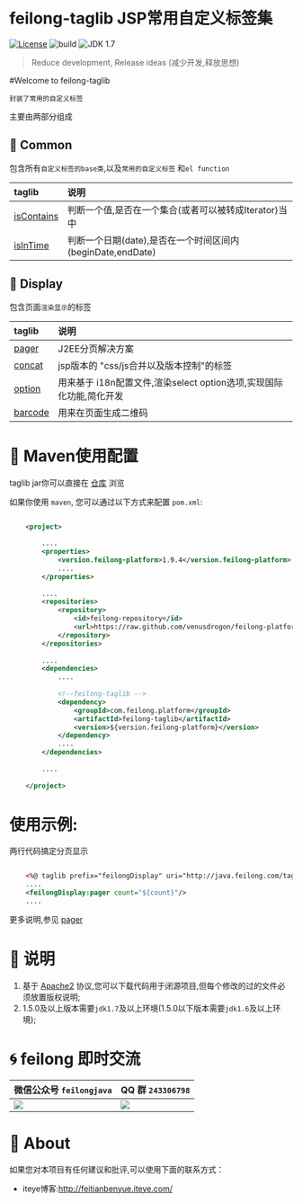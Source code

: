feilong-taglib JSP常用自定义标签集
================

[![License](http://img.shields.io/:license-apache-blue.svg)](http://www.apache.org/licenses/LICENSE-2.0.html)
![build](https://img.shields.io/jenkins/s/https/jenkins.qa.ubuntu.com/precise-desktop-amd64_default.svg "build") 
![JDK 1.7](https://img.shields.io/badge/JDK-1.7-green.svg "JDK 1.7")

> Reduce development, Release ideas (减少开发,释放思想)

#Welcome to feilong-taglib

`封装了常用的自定义标签`

主要由两部分组成

## :rat: Common

包含所有`自定义标签的base类`,以及`常用的自定义标签` 和`el function`

taglib	|说明	
:---- | :---------
[isContains](https://github.com/venusdrogon/feilong-taglib/wiki/feilong-isContains "isContains") 	|判断一个值,是否在一个集合(或者可以被转成Iterator)当中
[isInTime](https://github.com/venusdrogon/feilong-taglib/wiki/feilong-isInTime "isInTime") 	|判断一个日期(date),是否在一个时间区间内(beginDate,endDate)


## :dromedary_camel: Display

包含页面`渲染显示`的标签

taglib	|说明	
:---- | :---------
[pager](https://github.com/venusdrogon/feilong-taglib/wiki/feilongDisplay-pager "J2EE分页解决方案") 	|J2EE分页解决方案
[concat](https://github.com/venusdrogon/feilong-taglib/wiki/feilongDisplay-concat "feilongDisplay concat")  	| jsp版本的 "css/js合并以及版本控制"的标签 
[option](https://github.com/venusdrogon/feilong-taglib/wiki/feilongDisplay-option "feilongDisplay-option")  	|用来基于 i18n配置文件,渲染select option选项,实现国际化功能,简化开发
[barcode](https://github.com/venusdrogon/feilong-taglib/wiki/feilongDisplay-barcode "feilongDisplay barcode")  	|用来在页面生成二维码

# :dragon: Maven使用配置

taglib jar你可以直接在 [仓库]( https://github.com/venusdrogon/feilong-platform/tree/repository/com/feilong/platform/feilong-taglib "仓库") 浏览 

如果你使用 `maven`, 您可以通过以下方式来配置 `pom.xml`:

```XML

	<project>
	
		....
		<properties>
			<version.feilong-platform>1.9.4</version.feilong-platform>
			....
		</properties>
		
		....
		<repositories>
			<repository>
				<id>feilong-repository</id>
				<url>https://raw.github.com/venusdrogon/feilong-platform/repository</url>
			</repository>
		</repositories>
		
		....
		<dependencies>
			....
			
			<!--feilong-taglib -->
			<dependency>
				<groupId>com.feilong.platform</groupId>
				<artifactId>feilong-taglib</artifactId>
				<version>${version.feilong-platform}</version>
			</dependency>
			....
		</dependencies>
		
		....
		
	</project>
```

# 使用示例:

两行代码搞定分页显示

```XML

	<%@ taglib prefix="feilongDisplay" uri="http://java.feilong.com/tags-display"%>
	....
	<feilongDisplay:pager count="${count}"/>
	....
```

更多说明,参见 [pager](https://github.com/venusdrogon/feilong-taglib/wiki/feilongDisplay-pager "J2EE分页解决方案")

# :memo: 说明

1. 基于 [Apache2](https://www.apache.org/licenses/LICENSE-2.0) 协议,您可以下载代码用于闭源项目,但每个修改的过的文件必须放置版权说明;
1. 1.5.0及以上版本需要`jdk1.7`及以上环境(1.5.0以下版本需要`jdk1.6`及以上环境);

# :cyclone: feilong 即时交流

微信公众号 `feilongjava`							|QQ 群 `243306798`
:---- 										|:---------
 ![](http://i.imgur.com/hM83Xv9.jpg)		|![](http://i.imgur.com/cIfglCa.png)

# :panda_face: About

如果您对本项目有任何建议和批评,可以使用下面的联系方式：

* iteye博客:http://feitianbenyue.iteye.com/